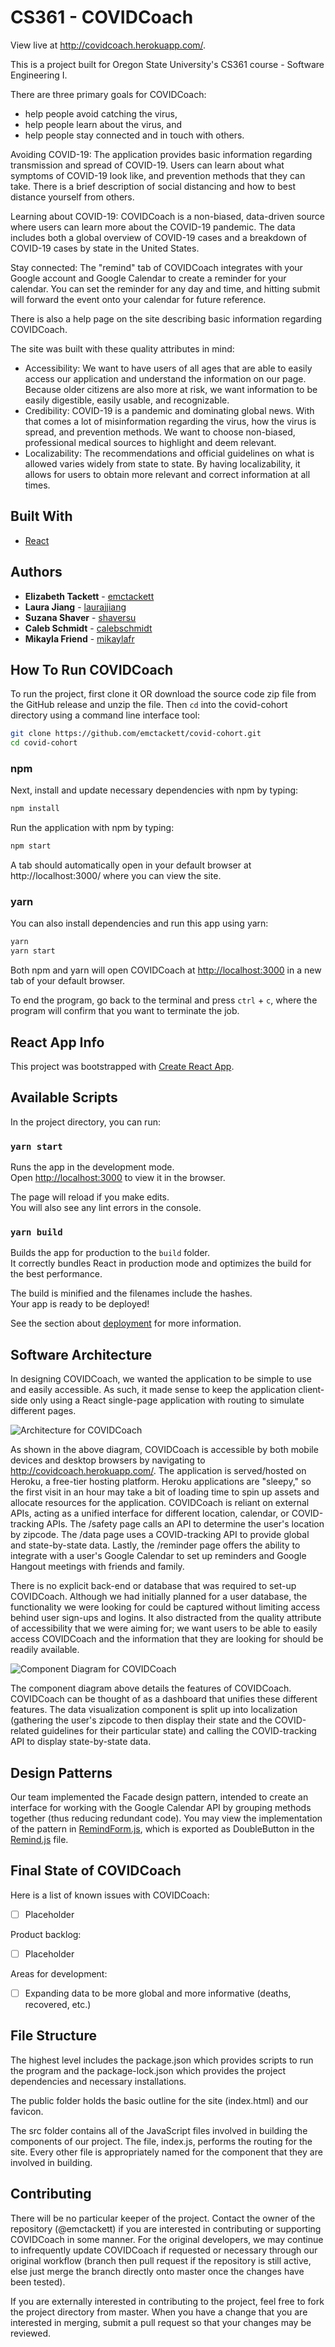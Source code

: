 # CS361 - COVIDCoach 
View live at http://covidcoach.herokuapp.com/. 

This is a project built for Oregon State University's CS361 course - Software Engineering I.

There are three primary goals for COVIDCoach:
* help people avoid catching the virus,
* help people learn about the virus, and
* help people stay connected and in touch with others.  

Avoiding COVID-19: The application provides basic information regarding transmission and spread of COVID-19. Users can learn about what symptoms of COVID-19 look like, and prevention methods that they can take. There is a brief description of social distancing and how to best distance yourself from others. 

Learning about COVID-19: COVIDCoach is a non-biased, data-driven source where users can learn more about the COVID-19 pandemic. The data includes both a global overview of COVID-19 cases and a breakdown of COVID-19 cases by state in the United States. 

Stay connected: The "remind" tab of COVIDCoach integrates with your Google account and Google Calendar to create a reminder for your calendar. You can set the reminder for any day and time, and hitting submit will forward the event onto your calendar for future reference. 

There is also a help page on the site describing basic information regarding COVIDCoach. 

The site was built with these quality attributes in mind:
* Accessibility:
We want to have users of all ages that are able to easily access our application and understand the information on our page. Because older citizens are also more at risk, we want information to be easily digestible, easily usable, and recognizable. 
* Credibility:
COVID-19 is a pandemic and dominating global news. With that comes a lot of misinformation regarding the virus, how the virus is spread, and prevention methods. We want to choose non-biased, professional medical sources to highlight and deem relevant. 
* Localizability:
The recommendations and official guidelines on what is allowed varies widely from state to state. By having localizability, it allows for users to obtain more relevant and correct information at all times. 


## Built With
* [React](https://reactjs.org/)


## Authors
* **Elizabeth Tackett** - [emctackett](https://github.com/emctackett)
* **Laura Jiang** - [laurajjiang](https://github.com/laurajjiang)
* **Suzana Shaver** - [shaversu](https://github.com/shaversu)
* **Caleb Schmidt** - [calebschmidt](https://github.com/calebschmidt)
* **Mikayla Friend** - [mikaylafr](https://github.com/MikaylaFr)


## How To Run COVIDCoach
To run the project, first clone it OR download the source code zip file from the GitHub release and unzip the file. Then `cd` into the covid-cohort directory using a command line interface tool:
```bash
git clone https://github.com/emctackett/covid-cohort.git
cd covid-cohort
``` 

### npm

Next, install and update necessary dependencies with npm by typing:
```bash
npm install
```

Run the application with npm by typing:
```bash
npm start
```

A tab should automatically open in your default browser at http://localhost:3000/ where you can view the site.

### yarn

You can also install dependencies and run this app using yarn:
```bash
yarn
yarn start
```

Both npm and yarn will open COVIDCoach at [http://localhost:3000](http://localhost:3000) in a new tab of your default browser.

To end the program, go back to the terminal and press `ctrl` + `c`, where the program will confirm that you want to terminate the job.

## React App Info

This project was bootstrapped with [Create React App](https://github.com/facebook/create-react-app).

## Available Scripts

In the project directory, you can run:

### `yarn start`

Runs the app in the development mode.<br />
Open [http://localhost:3000](http://localhost:3000) to view it in the browser.

The page will reload if you make edits.<br />
You will also see any lint errors in the console.

### `yarn build`

Builds the app for production to the `build` folder.<br />
It correctly bundles React in production mode and optimizes the build for the best performance.

The build is minified and the filenames include the hashes.<br />
Your app is ready to be deployed!

See the section about [deployment](https://facebook.github.io/create-react-app/docs/deployment) for more information.

## Software Architecture

In designing COVIDCoach, we wanted the application to be simple to use and easily accessible. As such, it made sense to keep the application client-side only using a React single-page application with routing to simulate different pages.

![Architecture for COVIDCoach](/public/architecture.png)

As shown in the above diagram, COVIDCoach is accessible by both mobile devices and desktop browsers by navigating to http://covidcoach.herokuapp.com/. The application is served/hosted on Heroku, a free-tier hosting platform. Heroku applications are "sleepy," so the first visit in an hour may take a bit of loading time to spin up assets and allocate resources for the application. COVIDCoach is reliant on external APIs, acting as a unified interface for different location, calendar, or COVID-tracking APIs. The /safety page calls an API to determine the user's location by zipcode. The /data page uses a COVID-tracking API to provide global and state-by-state data. Lastly, the /reminder page offers the ability to integrate with a user's Google Calendar to set up reminders and Google Hangout meetings with friends and family.

There is no explicit back-end or database that was required to set-up COVIDCoach. Although we had initially planned for a user database, the functionality we were looking for could be captured without limiting access behind user sign-ups and logins. It also distracted from the quality attribute of accessibility that we were aiming for; we want users to be able to easily access COVIDCoach and the information that they are looking for should be readily available.

![Component Diagram for COVIDCoach](/public/component.png)

The component diagram above details the features of COVIDCoach. COVIDCoach can be thought of as a dashboard that unifies these different features. The data visualization component is split up into localization (gathering the user's zipcode to then display their state and the COVID-related guidelines for their particular state) and calling the COVID-tracking API to display state-by-state data. 

## Design Patterns
Our team implemented the Facade design pattern, intended to create an interface for working with the Google Calendar API by grouping methods together (thus reducing redundant code). You may view the implementation of the pattern in [RemindForm.js](https://github.com/emctackett/covid-cohort/blob/master/src/RemindForm.js), which is exported as DoubleButton in the [Remind.js](https://github.com/emctackett/covid-cohort/blob/master/src/Remind.js) file.


## Final State of COVIDCoach
Here is a list of known issues with COVIDCoach: 
- [ ] Placeholder

Product backlog: 
- [ ] Placeholder

Areas for development: 
- [ ] Expanding data to be more global and more informative (deaths, recovered, etc.)


## File Structure
The highest level includes the package.json which provides scripts to run the program and the package-lock.json which provides the project dependencies and necessary installations. 

The public folder holds the basic outline for the site (index.html) and our favicon. 

The src folder contains all of the JavaScript files involved in building the components of our project. The file, index.js, performs the routing for the site. Every other file is appropriately named for the component that they are involved in building.


## Contributing
There will be no particular keeper of the project. Contact the owner of the repository (@emctackett) if you are interested in contributing or supporting COVIDCoach in some manner. For the original developers, we may continue to infrequently update COVIDCoach if requested or necessary through our original workflow (branch then pull request if the repository is still active, else just merge the branch directly onto master once the changes have been tested).

If you are externally interested in contributing to the project, feel free to fork the project directory from master. When you have a change that you are interested in merging, submit a pull request so that your changes may be reviewed. 
